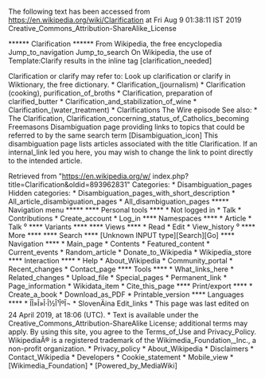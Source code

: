 The following text has been accessed from https://en.wikipedia.org/wiki/Clarification at Fri Aug 9 01:38:11 IST 2019
Creative_Commons_Attribution-ShareAlike_License




















****** Clarification ******
From Wikipedia, the free encyclopedia
Jump_to_navigation Jump_to_search
On Wikipedia, the use of Template:Clarify results in the inline tag
[clarification_needed]

Clarification or clarify may refer to:
 Look up clarification or clarify in Wiktionary, the free dictionary.
    * Clarification_(journalism)
    * Clarification (cooking), purification_of_broths
    * Clarification, preparation of clarified_butter
    * Clarification_and_stabilization_of_wine
    * Clarification_(water_treatment)
    * Clarifications The Wire episode
See also:
    * The Clarification, Clarification_concerning_status_of_Catholics_becoming
      Freemasons
                      Disambiguation page providing links to topics that could
                      be referred to by the same search term
[Disambiguation_icon] This disambiguation page lists articles associated with
                      the title Clarification.
                      If an internal_link led you here, you may wish to change
                      the link to point directly to the intended article.

Retrieved from "https://en.wikipedia.org/w/
index.php?title=Clarification&oldid=893962831"
Categories:
    * Disambiguation_pages
Hidden categories:
    * Disambiguation_pages_with_short_description
    * All_article_disambiguation_pages
    * All_disambiguation_pages
***** Navigation menu *****
**** Personal tools ****
    * Not logged in
    * Talk
    * Contributions
    * Create_account
    * Log_in
**** Namespaces ****
    * Article
    * Talk
⁰
**** Variants ****
**** Views ****
    * Read
    * Edit
    * View_history
⁰
**** More ****
**** Search ****
[Unknown INPUT type][Search][Go]
**** Navigation ****
    * Main_page
    * Contents
    * Featured_content
    * Current_events
    * Random_article
    * Donate_to_Wikipedia
    * Wikipedia_store
**** Interaction ****
    * Help
    * About_Wikipedia
    * Community_portal
    * Recent_changes
    * Contact_page
**** Tools ****
    * What_links_here
    * Related_changes
    * Upload_file
    * Special_pages
    * Permanent_link
    * Page_information
    * Wikidata_item
    * Cite_this_page
**** Print/export ****
    * Create_a_book
    * Download_as_PDF
    * Printable_version
**** Languages ****
    * ÎÎ»Î»Î·Î½Î¹ÎºÎ¬
    * SlovenÄina
Edit_links
    * This page was last edited on 24 April 2019, at 18:06 (UTC).
    * Text is available under the Creative_Commons_Attribution-ShareAlike
      License; additional terms may apply. By using this site, you agree to the
      Terms_of_Use and Privacy_Policy. WikipediaÂ® is a registered trademark of
      the Wikimedia_Foundation,_Inc., a non-profit organization.
    * Privacy_policy
    * About_Wikipedia
    * Disclaimers
    * Contact_Wikipedia
    * Developers
    * Cookie_statement
    * Mobile_view
    * [Wikimedia_Foundation]
    * [Powered_by_MediaWiki]
